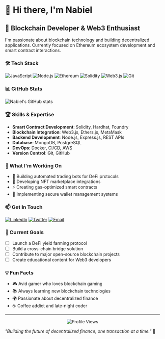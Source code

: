 # 👋 Hi there, I'm Nabiel

## 🚀 Blockchain Developer & Web3 Enthusiast

I'm passionate about blockchain technology and building decentralized applications. Currently focused on Ethereum ecosystem development and smart contract interactions.

### 🛠️ Tech Stack

![JavaScript](https://img.shields.io/badge/-JavaScript-F7DF1E?style=flat-square&logo=javascript&logoColor=black)
![Node.js](https://img.shields.io/badge/-Node.js-339933?style=flat-square&logo=node.js&logoColor=white)
![Ethereum](https://img.shields.io/badge/-Ethereum-3C3C3D?style=flat-square&logo=ethereum&logoColor=white)
![Solidity](https://img.shields.io/badge/-Solidity-363636?style=flat-square&logo=solidity&logoColor=white)
![Web3.js](https://img.shields.io/badge/-Web3.js-F16822?style=flat-square&logo=web3.js&logoColor=white)
![Git](https://img.shields.io/badge/-Git-F05032?style=flat-square&logo=git&logoColor=white)

### 📊 GitHub Stats

![Nabiel's GitHub stats](https://github-readme-stats.vercel.app/api?username=nabiel147&show_icons=true&theme=radical)

### 🏆 Skills & Expertise

- **Smart Contract Development**: Solidity, Hardhat, Foundry
- **Blockchain Integration**: Web3.js, Ethers.js, MetaMask
- **Backend Development**: Node.js, Express.js, REST APIs
- **Database**: MongoDB, PostgreSQL
- **DevOps**: Docker, CI/CD, AWS
- **Version Control**: Git, GitHub

### 🌟 What I'm Working On

- 🔧 Building automated trading bots for DeFi protocols
- 🎨 Developing NFT marketplace integrations
- ⚡ Creating gas-optimized smart contracts
- 🔐 Implementing secure wallet management systems

### 📫 Get In Touch

[![LinkedIn](https://img.shields.io/badge/-LinkedIn-0077B5?style=flat-square&logo=linkedin&logoColor=white)](https://linkedin.com/in/nabieltajraihan)
[![Twitter](https://img.shields.io/badge/-Twitter-1DA1F2?style=flat-square&logo=twitter&logoColor=white)](https://twitter.com/mobilefarm50)
[![Email](https://img.shields.io/badge/-Email-D14836?style=flat-square&logo=gmail&logoColor=white)](mailto:nabieltajraihan@gmail.com)

### 🎯 Current Goals

- [ ] Launch a DeFi yield farming protocol
- [ ] Build a cross-chain bridge solution
- [ ] Contribute to major open-source blockchain projects
- [ ] Create educational content for Web3 developers

### 💡 Fun Facts

- 🎮 Avid gamer who loves blockchain gaming
- 📚 Always learning new blockchain technologies
- 🌍 Passionate about decentralized finance
- ☕ Coffee addict and late-night coder

---

<div align="center">
  <img src="https://komarev.com/ghpvc/?username=nabiel147&style=flat-square&color=blue" alt="Profile Views" />
</div>

*"Building the future of decentralized finance, one transaction at a time."* 🚀
